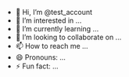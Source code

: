 - 👋 Hi, I’m @test_account
- 👀 I’m interested in ...
- 🌱 I’m currently learning ...
- 💞️ I’m looking to collaborate on ...
- 📫 How to reach me ...
- 😄 Pronouns: ...
- ⚡ Fun fact: ...

<!---
forflowchart/forflowchart is a ✨ special ✨ repository because its `README.md` (this file) appears on your GitHub profile.
You can click the Preview link to take a look at your changes.
--->
